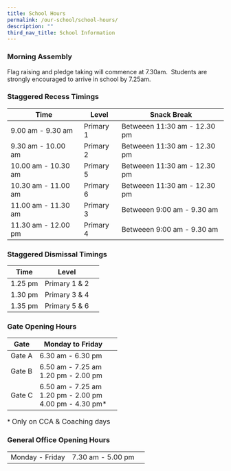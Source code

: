 ```yaml
---
title: School Hours
permalink: /our-school/school-hours/
description: ""
third_nav_title: School Information
---
```

### **Morning Assembly**

Flag raising and pledge taking will commence at 7.30am.  Students are strongly encouraged to arrive in school by 7.25am.

### **Staggered Recess Timings**

| Time | Level | Snack Break |
| ----| ------ | ------------ |
| 9.00 am - 9.30 am| Primary 1 | Betweeen 11:30 am - 12.30 pm |
| 9.30 am - 10.00 am| Primary 2 | Betweeen 11:30 am - 12.30 pm |
| 10.00 am - 10.30 am| Primary 5 | Betweeen 11:30 am - 12.30 pm |
| 10.30 am - 11.00 am| Primary 6 | Betweeen 11:30 am - 12.30 pm |
| 11.00 am - 11.30 am| Primary 3 | Betweeen 9:00 am - 9.30 am |
| 11.30 am - 12.00 pm| Primary 4 | Betweeen 9:00 am - 9.30 am |


### **Staggered Dismissal Timings**

| Time | Level |  |
| -------- | -------- | -------- |
| 1.25 pm | Primary 1 & 2 | 
| 1.30 pm | Primary 3 & 4 | 
| 1.35 pm | Primary 5 & 6 | 


### **Gate Opening Hours**

| Gate | Monday to Friday |  |
| -------- | -------- | -------- |
| Gate A | 6.30 am - 6.30 pm |     |
| Gate B | 6.50 am - 7.25 am <br/>1.20 pm - 2.00 pm |      |
| Gate C | 6.50 am - 7.25 am <br/>1.20 pm - 2.00 pm <br/>4.00 pm - 4.30 pm* |      |

\* <font size="3">Only on CCA & Coaching days</font>
	

### **General Office Opening Hours**

|  |  |  |
| -------- | -------- | -------- |
| Monday - Friday | 7.30 am - 5.00 pm |    |